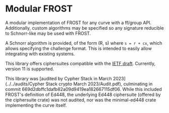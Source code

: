 # Modular FROST

A modular implementation of FROST for any curve with a ff/group API.
Additionally, custom algorithms may be specified so any signature reducible to
Schnorr-like may be used with FROST.

A Schnorr algorithm is provided, of the form (R, s) where `s = r + cx`, which
allows specifying the challenge format. This is intended to easily allow
integrating with existing systems.

This library offers ciphersuites compatible with the
[IETF draft](https://github.com/cfrg/draft-irtf-cfrg-frost). Currently, version
11 is supported.

This library was
[audited by Cypher Stack in March 2023](../../audits/Cypher Stack crypto March 2023/Audit.pdf),
culminating in commit 669d2dbffc1dafb82a09d9419ea182667115df06. While this
included FROST's definition of Ed448, the underlying Ed448 ciphersuite (offered
by the ciphersuite crate) was not audited, nor was the minimal-ed448 crate
implementing the curve itself.
